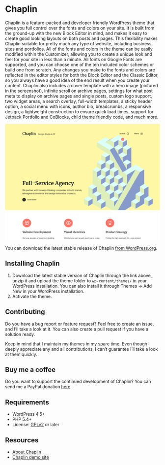 # Chaplin

Chaplin is a feature-packed and developer friendly WordPress theme that gives you full control over the fonts and colors on your site. It is built from the ground-up with the new Block Editor in mind, and makes it easy to create good looking layouts on both posts and pages. This flexibility makes Chaplin suitable for pretty much any type of website, including business sites and portfolios. All of the fonts and colors in the theme can be easily modified within the Customizer, allowing you to create a unique look and feel for your site in less than a minute. All fonts on Google Fonts are supported, and you can choose one of the ten included color schemes or build one from scratch. Any changes you make to the fonts and colors are reflected in the editor styles for both the Block Editor and the Classic Editor, so you always have a good idea of the end result when you create your content. Chaplin also includes a cover template with a hero image (pictured in the screenshot), infinite scroll on archive pages, settings for what post meta to display on archive pages and single posts, custom logo support, two widget areas, a search overlay, full-width templates, a sticky header option, a social menu with icons, author bio, breadcrumbs, a responsive design, a lightweight construction to ensure quick load times, support for Jetpack Portfolio and CoBlocks, child theme friendly code, and much more.

![Chaplin](https://github.com/andersnoren/chaplin/blob/main/screenshot.png)

You can download the latest stable release of Chaplin [from WordPress.org](https://wordpress.org/themes/chaplin/).

## Installing Chaplin
1. Download the latest stable version of Chaplin through the link above, unzip it and upload the theme folder to `wp-content/themes/` in your WordPress installation. You can also install it through Themes → Add New in your WordPress installation.
2. Activate the theme.

## Contributing
Do you have a bug report or feature request? Feel free to create an issue, and I’ll take a look at it. You can also create a pull request if you have a solution ready. 

Keep in mind that I maintain my themes in my spare time. Even though I deeply appreciate any and all contributions, I can’t guarantee I’ll take a look at them quickly.

## Buy me a coffee
Do you want to support the continued development of Chaplin? You can send me a PayPal donation [here](https://www.paypal.com/cgi-bin/webscr?cmd=_donations&business=anders%40andersnoren%2ese&lc=US&item_name=Free%20WordPress%20Themes%20from%20Anders%20Noren&currency_code=USD&bn=PP%2dDonationsBF%3abtn_donateCC_LG%2egif%3aNonHosted).

## Requirements
- WordPress 4.5+
- PHP 5.4+
- License: [GPLv2](https://www.gnu.org/licenses/gpl-2.0.html) or later

## Resources
- [About Chaplin](https://andersnoren.se/teman/chaplin-wordpress-theme/)
- [Chaplin demo site](https://andersnoren.se/themes/chaplin/)
